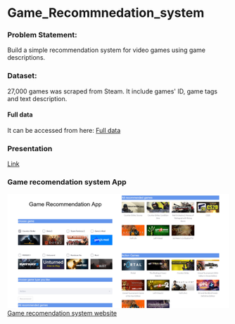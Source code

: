 # Game_Recommnedation_system

### Problem Statement: 
Build a simple recommendation system for video games using game descriptions.

### Dataset:
27,000 games was scraped from Steam. It include games' ID, game tags and text description.

#### Full data
It can be accessed from here: [Full data](https://www.kaggle.com/nikdavis/steam-store-games)

### Presentation
[Link](https://view.genial.ly/618437acbd48390fca22a25b/video-presentation-pixel-universe)

### Game recomendation system App
![Website](https://raw.githubusercontent.com/SDAIA-T5-Projects/Game_Recommnedation_system/main/Pics/Picture3.jpg)
[Game recomendation system website](https://drive.google.com/file/d/15a0t_9_lVdCa_A-jGDWHAVZLG0qPYm0c/view?usp=sharing)

